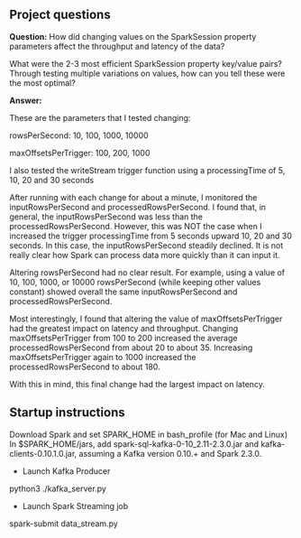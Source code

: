 ## Project questions

**Question:** How did changing values on the SparkSession property parameters affect the throughput and latency of the data?


What were the 2-3 most efficient SparkSession property key/value pairs? Through testing multiple variations on values, how can you tell these were the most optimal?

**Answer:**

These are the parameters that I tested changing: 

rowsPerSecond: 10, 100, 1000, 10000

maxOffsetsPerTrigger: 100, 200, 1000

I also tested the writeStream trigger function using a processingTime of 5, 10, 20 and 30 seconds

After running with each change for about a minute, I monitored the inputRowsPerSecond and processedRowsPerSecond. I found that, in general, the inputRowsPerSecond was less than the processedRowsPerSecond. However, this was NOT the case when I increased the trigger processingTime from 5 seconds upward 10, 20 and 30 seconds. In this case, the inputRowsPerSecond steadily declined. It is not really clear how Spark can process data more quickly than it can input it. 

Altering rowsPerSecond had no clear result. For example, using a value of 10, 100, 1000, or 10000 rowsPerSecond (while keeping other values constant) showed overall the same inputRowsPerSecond and processedRowsPerSecond.

Most interestingly, I found that altering the value of maxOffsetsPerTrigger had the greatest impact on latency and throughput. Changing maxOffsetsPerTrigger from 100 to 200 increased the average processedRowsPerSecond from about 20 to about 35. Increasing maxOffsetsPerTrigger again to 1000 increased the processedRowsPerSecond to about 180.

With this in mind, this final change had the largest impact on latency.

## Startup instructions
Download Spark and set SPARK_HOME in bash_profile (for Mac and Linux)
In $SPARK_HOME/jars, add spark-sql-kafka-0-10_2.11-2.3.0.jar and kafka-clients-0.10.1.0.jar, assuming a Kafka version 0.10.+ and Spark 2.3.0.

* Launch Kafka Producer

python3 ./kafka_server.py

* Launch Spark Streaming job

spark-submit data_stream.py
